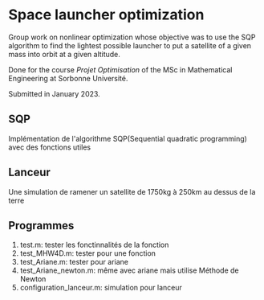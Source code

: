 # Space launcher optimization

Group work on nonlinear optimization whose objective was to use the SQP algorithm to find the lightest possible launcher to put a satellite of a given mass into orbit at a given altitude.

Done for the course *Projet Optimisation* of the MSc in Mathematical Engineering at Sorbonne Université.

Submitted in January 2023.

## SQP

Implémentation de l'algorithme SQP(Sequential quadratic programming) avec des fonctions utiles

## Lanceur

Une simulation de ramener un satellite de 1750kg à 250km au dessus de la terre

## Programmes
1. test.m: tester les fonctinnalités de la fonction
2. test_MHW4D.m: tester pour une fonction
3. test_Ariane.m: tester pour ariane
4. test_Ariane_newton.m: même avec ariane mais utilise Méthode de Newton
5. configuration_lanceur.m: simulation pour lanceur

